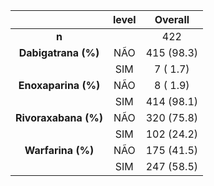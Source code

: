 

|         &nbsp;         |  level  |  Overall   |
|:----------------------:|:-------:|:----------:|
|         **n**          |         |    422     |
|  **Dabigatrana (%)**   |   NÃO   | 415 (98.3) |
|                        |   SIM   |  7 ( 1.7)  |
|  **Enoxaparina (%)**   |   NÃO   |  8 ( 1.9)  |
|                        |   SIM   | 414 (98.1) |
|  **Rivoraxabana (%)**  |   NÃO   | 320 (75.8) |
|                        |   SIM   | 102 (24.2) |
|   **Warfarina (%)**    |   NÃO   | 175 (41.5) |
|                        |   SIM   | 247 (58.5) |

